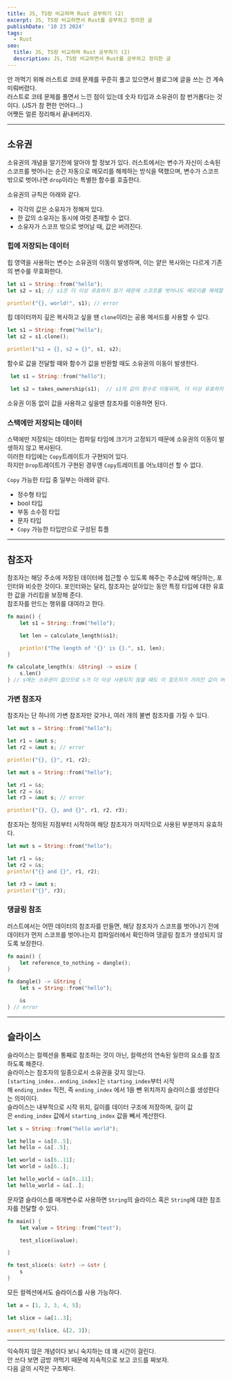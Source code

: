 ```yaml
---
title: JS, TS랑 비교하며 Rust 공부하기 (2)
excerpt: JS, TS랑 비교하면서 Rust를 공부하고 정리한 글
publishDate: '10 23 2024'
tags:
  - Rust
seo:
  title: JS, TS랑 비교하며 Rust 공부하기 (2)
  description: JS, TS랑 비교하면서 Rust를 공부하고 정리한 글
---
```


안 까먹기 위해 러스트로 코테 문제를 꾸준히 풀고 있으면서 블로그에 글을 쓰는 건 계속 미뤄버렸다.  
러스트로 코테 문제를 풀면서 느낀 점이 있는데 숫자 타입과 소유권이 참 번거롭다는 것이다. (JS가 참 편한 언어다...)  
어쨋든 얼른 정리해서 끝내버리자.

---

## 소유권

소유권의 개념을 알기전에 알아야 할 정보가 있다. 러스트에서는 변수가 자신이 소속된 스코프를 벗어나는 순간 자동으로 메모리를 해제하는 방식을 택했으며, 변수가 스코프 밖으로 벗어나면 `drop`이라는 특별한 함수를 호출한다.

소유권의 규칙은 아래와 같다.

- 각각의 값은 소유자가 정해져 있다.
- 한 값의 소유자는 동시에 여럿 존재할 수 없다.
- 소유자가 스코프 밖으로 벗어날 때, 값은 버려진다.

### 힙에 저장되는 데이터

힙 영역을 사용하는 변수는 소유권의 이동이 발생하며, 이는 얕은 복사와는 다르게 기존의 변수를 무효화한다.

```rust
let s1 = String::from("hello");
let s2 = s1; // s1은 더 이상 유효하지 않기 때문에 스코프를 벗어나도 메모리를 해제할 필요가 없다.

println!("{}, world!", s1); // error
```

힙 데이터까지 깊은 복사하고 싶을 땐 `clone`이라는 공용 메서드를 사용할 수 있다.

```rust
let s1 = String::from("hello");
let s2 = s1.clone();

println!("s1 = {}, s2 = {}", s1, s2);
```

함수로 값을 전달할 때와 함수가 값을 반환할 때도 소유권의 이동이 발생한다.

```rust
 let s1 = String::from("hello");

 let s2 = takes_ownership(s1);  // s1의 값이 함수로 이동되며, 더 이상 유효하지 않다.
```

소유권 이동 없이 값을 사용하고 싶을땐 참조자를 이용하면 된다.

### 스택에만 저장되는 데이터

스택에만 저장되는 데이터는 컴파일 타임에 크기가 고정되기 때문에 소유권의 이동이 발생하지 않고 복사된다.  
이러한 타입에는 `Copy`트레이트가 구현되어 있다.  
하지만 `Drop`트레이트가 구현된 경우엔 `Copy`트레이트를 어노테이션 할 수 없다.

`Copy` 가능한 타입 중 일부는 아래와 같다.

- 정수형 타입
- bool 타입
- 부동 소수점 타입
- 문자 타입
- `Copy` 가능한 타입만으로 구성된 튜플

---

## 참조자

참조자는 해당 주소에 저장된 데이터에 접근할 수 있도록 해주는 주소값에 해당하는, 포인터와 비슷한 것이다. 포인터와는 달리, 참조자는 살아있는 동안 특정 타입에 대한 유효한 값을 가리킴을 보장해 준다.  
참조자를 만드는 행위를 대여라고 한다.

```rust
fn main() {
    let s1 = String::from("hello");

    let len = calculate_length(&s1);

    println!("The length of '{}' is {}.", s1, len);
}

fn calculate_length(s: &String) -> usize {
    s.len()
} // s에는 소유권이 없으므로 s가 더 이상 사용되지 않을 때도 이 참조자가 가리킨 값이 버려지지 않는다.
```

### 가변 참조자

참조자는 단 하나의 가변 참조자만 갖거나, 여러 개의 불변 참조자를 가질 수 있다.

```rust
let mut s = String::from("hello");

let r1 = &mut s;
let r2 = &mut s; // error

println!("{}, {}", r1, r2);
```

```rust
let mut s = String::from("hello");

let r1 = &s;
let r2 = &s;
let r3 = &mut s; // error

println!("{}, {}, and {}", r1, r2, r3);
```

참조자는 정의된 지점부터 시작하여 해당 참조자가 마지막으로 사용된 부분까지 유효하다.

```rust
let mut s = String::from("hello");

let r1 = &s;
let r2 = &s;
println!("{} and {}", r1, r2);

let r3 = &mut s;
println!("{}", r3);
```

### 댕글링 참조

러스트에서는 어떤 데이터의 참조자를 만들면, 해당 참조자가 스코프를 벗어나기 전에 데이터가 먼저 스코프를 벗어나는지 컴파일러에서 확인하여 댕글링 참조가 생성되지 않도록 보장한다.

```rust
fn main() {
    let reference_to_nothing = dangle();
}

fn dangle() -> &String {
    let s = String::from("hello");

    &s
} // error
```

---

## 슬라이스

슬라이스는 컬렉션을 통째로 참조하는 것이 아닌, 컬렉션의 연속된 일련의 요소를 참조하도록 해준다.  
슬라이스는 참조자의 일종으로서 소유권을 갖지 않는다.  
`[starting_index..ending_index]`는 `starting_index`부터 시작해 `ending_index` 직전, 즉 `ending_index` 에서 1을 뺀 위치까지 슬라이스를 생성한다는 의미이다.  
슬라이스는 내부적으로 시작 위치, 길이를 데이터 구조에 저장하며, 길이 값은 `ending_index` 값에서 `starting_index` 값을 빼서 계산한다.

```rust
let s = String::from("hello world");

let hello = &s[0..5];
let hello = &s[..5]; 

let world = &s[6..11];
let world = &s[6..];

let hello_world = &s[0..11];
let hello_world = &s[..];
```

문자열 슬라이스를 매개변수로 사용하면 `String`의 슬라이스 혹은 `String`에 대한 참조자를 전달할 수 있다.

```rust
fn main() {
    let value = String::from("test");

    test_slice(&value);

}

fn test_slice(s: &str) -> &str {
    s
}
```

모든 컬렉션에서도 슬라이스를 사용 가능하다.

```rust
let a = [1, 2, 3, 4, 5];

let slice = &a[1..3];

assert_eq!(slice, &[2, 3]);
```

---

익숙하지 않은 개념이다 보니 숙지하는 데 꽤 시간이 걸린다.  
안 쓰다 보면 금방 까먹기 때문에 지속적으로 보고 코드를 짜보자.  
다음 글의 시작은 구조체다.
